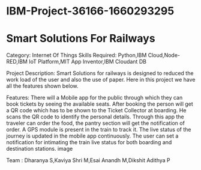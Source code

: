 # IBM-Project-36166-1660293295
# Smart Solutions For Railways
Category: Internet Of Things
Skills Required:
Python,IBM Cloud,Node- RED,IBM IoT Platform,MIT App Inventor,IBM Cloudant DB

Project Description:
Smart Solutions for railways is designed to reduced the work load of the user and also the use of paper. Here in this project we have all the features shown below.

Features:
There will a Mobile app for the public through which they can book tickets by seeing the available seats.
After booking the person will get a QR code which has to be shown to the Ticket Collector at boarding. He scans the QR code to identify the personal details.
Through this app the traveler can order the food, the pantry section will get the notification of order.
A GPS module is present in the train to track it. The live status of the journey is updated in the mobile app continuously.
The user can set a notification for intimating the train live status for both boarding and destination stations.
image

Team : Dharanya S,Kaviya Shri M,Esai Anandh M,Dikshit Adithya P

